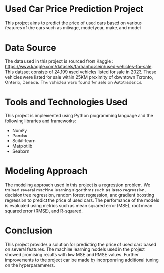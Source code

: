 # Used Car Price Prediction Project
This project aims to predict the price of used cars based on various features of the cars such as mileage, model year, make, and model.

# Data Source
The data used in this project is sourced from Kaggle : https://www.kaggle.com/datasets/farhanhossein/used-vehicles-for-sale. 
This dataset consists of 24,199 used vehicles listed for sale in 2023. These vehicles were listed for sale within 25KM proximity of downtown Toronto, Ontario, Canada. The vehicles were found for sale on Autotrader.ca.

# Tools and Technologies Used
This project is implemented using Python programming language and the following libraries and frameworks:
- NumPy
- Pandas
- Scikit-learn
- Matplotlib
- Seaborn

# Modeling Approach
The modeling approach used in this project is a regression problem. We trained several machine learning algorithms such as lasso regression, decision tree regression, random forest regression, and gradient boosting regression to predict the price of used cars. The performance of the models is evaluated using metrics such as mean squared error (MSE), root mean squared error (RMSE), and R-squared.

# Conclusion
This project provides a solution for predicting the price of used cars based on several features. The machine learning models used in the project showed promising results with low MSE and RMSE values. Further improvements to the project can be made by incorporating additional tuning on the hyperparameters.
